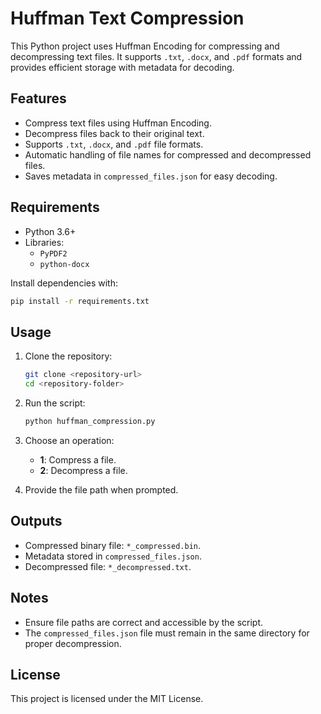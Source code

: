 
# Huffman Text Compression  

This Python project uses Huffman Encoding for compressing and decompressing text files. It supports `.txt`, `.docx`, and `.pdf` formats and provides efficient storage with metadata for decoding.

## Features  
- Compress text files using Huffman Encoding.  
- Decompress files back to their original text.  
- Supports `.txt`, `.docx`, and `.pdf` file formats.  
- Automatic handling of file names for compressed and decompressed files.  
- Saves metadata in `compressed_files.json` for easy decoding.  

## Requirements  
- Python 3.6+  
- Libraries:  
  - `PyPDF2`  
  - `python-docx`  

Install dependencies with:  
```bash
pip install -r requirements.txt
```  

## Usage  

1. Clone the repository:  
   ```bash
   git clone <repository-url>
   cd <repository-folder>
   ```

2. Run the script:  
   ```bash
   python huffman_compression.py
   ```

3. Choose an operation:  
   - **1**: Compress a file.  
   - **2**: Decompress a file.

4. Provide the file path when prompted.  

## Outputs  
- Compressed binary file: `*_compressed.bin`.  
- Metadata stored in `compressed_files.json`.  
- Decompressed file: `*_decompressed.txt`.

## Notes  
- Ensure file paths are correct and accessible by the script.  
- The `compressed_files.json` file must remain in the same directory for proper decompression.  

## License  
This project is licensed under the MIT License.
